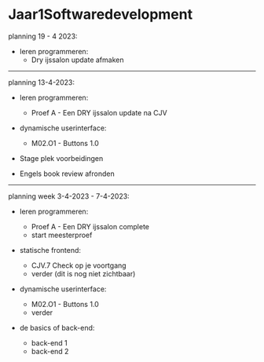 # Jaar1Softwaredevelopment

planning 19 - 4 2023:

 - leren programmeren:
   + Dry ijssalon update afmaken 

--------------------------------------------------------------------------------------------------------------------------------------------

planning 13-4-2023:

 - leren programmeren:
   + Proef A - Een DRY ijssalon update na CJV

- dynamische userinterface:
  + M02.O1 - Buttons 1.0

- Stage plek voorbeidingen
- Engels book review afronden

--------------------------------------------------------------------------------------------------------------------------------------------

planning week 3-4-2023 - 7-4-2023:
- leren programmeren:
  + Proef A - Een DRY ijssalon complete 
  + start meesterproef 
  
- statische frontend:
  + CJV.7 Check op je voortgang
  + verder (dit is nog niet zichtbaar) 
  
- dynamische userinterface:
  + M02.O1 - Buttons 1.0
  + verder

- de basics of back-end:
  + back-end 1 
  + back-end 2 
